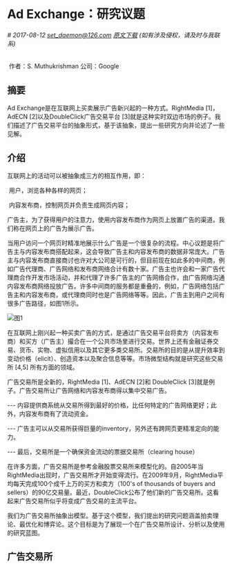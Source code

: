 # Ad Exchange：研究议题
###### # 2017-08-12 set_daemon@126.com [原文下载](http://wnzhang.net/share/rtb-papers/adx.pdf) (如有涉及侵权，请及时与我联系) 



​				作者：S. Muthukrishman  公司：Google



## 摘要

Ad Exchange是在互联网上买卖展示广告新兴起的一种方式。RightMedia [1]，AdECN [2]以及DoubleClick广告交易平台 [3]就是这种实时双边市场的例子。我们描述了广告交易平台的抽象形式，基于该抽象，提出一些研究方向并论述了一些见解。



## 介绍

互联网上的活动可以被抽象成三方的相互作用，即：

​	用户，浏览各种各样的网页；

​	内容发布商，控制网页并负责生成网页内容；

​	广告主，为了获得用户的注意力，使用内容发布商作为网页上放置广告的渠道。我们称在网页上的广告为展示广告。



当用户访问一个网页时精准地展示什么广告是一个很复杂的流程。中心议题是将广告主与内容发布商搭配起来，这会导致广告主和内容发布商的数据非常庞大。广告主与内容发布商直接商讨也许对大公司是可行的，但目前现在如此多的中间商，例如广告代理商、广告网络和发布商网络合计有数十家。广告主也许会和一家广告代理商合作开发市场活动，并和代理了许多广告主的广告网络合作，由广告网络沟通内容发布商网络投放广告。许多中间商的服务都是重叠的，例如，广告网络包括广告主和内容发布商，或代理商同时也是广告网络等等。因此，广告主到用户之间有很多广告路径，如图1所示。

![图1]()

在互联网上刚兴起一种买卖广告的方式，是通过广告交易平台将卖方（内容发布商）和买方（广告主）撮合在一个公共市场里进行交易。世界上还有金融证券交易、货币、实物、虚拟信用以及其它更多类交易所。交易所的目的是从提升效率到变动价格（elicit）、创造资本以及聚合信息等等。市场微型结构就是研究这些交易所 [4,5] 所有方面的领域。

广告交易所是全新的，RightMedia [1]、AdECN [2]和 DoubleClick [3]就是例子。广告交易所让广告网络和内容发布商得以集中交易广告。

--- 内容提供商系统从交易所得到最好的价格，比任何特定的广告网络更好；此外，内容发布商有了流动资金。

--- 广告主可以从交易所获得巨量的inventory，另外还有跨网页更精准定向的能力。

--- 最后，交易所是一个确保资金流动的票据交易所（clearing house）

在许多方面，广告交易所是参考金融股票交易所来模型化的。自2005年当RightMedia出现时，广告交易所才开始变得流行。在2009年9月，RightMedia平均每天完成100个成千上万的买方和卖方（100's of thousands of buyers and sellers）的90亿交易量。最近，DoubleClick公布了他们新的广告交易所。这看起来广告交易所似乎将变成广告交易的主流平台。

我们为广告交易所抽象出模型。基于这个模型，我们提出的研究问题涵盖拍卖理论、最优化和博弈论。这个目标是为了展现一个在广告交易所设计、分析以及使用的研究蓝图。



## 广告交易所



